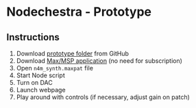 # Nodechestra - Prototype
## Instructions
1. Download [prototype folder](https://github.com/ylliez/CART451/tree/main/project/prototype) from GitHub
2. Download [Max/MSP application](https://cycling74.com/downloads) (no need for subscription)
3. Open `n4m_synth.maxpat` file
4. Start Node script
5. Turn on DAC
6. Launch webpage
7. Play around with controls (if necessary, adjust gain on patch)
